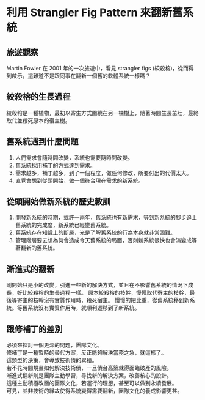 # 利用 Strangler Fig Pattern 來翻新舊系統

## 旅遊觀察
Martin Fowler 在 2001 年的一次旅遊中，看見 strangler figs (絞殺榕)，從而得到啟示，這難道不是跟同事在翻新一個舊的軟體系統一樣嗎？

## 絞殺榕的生長過程
絞殺榕是一種植物，最初以寄生方式圍繞在另一棵樹上，隨著時間生長茁壯，最終取代並殺死原本的宿主樹。

## 舊系統遇到什麼問題
1. 人們需求會隨時間改變，系統也需要隨時間改變。
2. 舊系統採用補丁的方式達到需求。
3. 需求越多，補丁越多，到了一個程度，做任何修改，所要付出的代價太大。
4. 直覺會想到從頭開始，做一個符合現在需求的新系統。

## 從頭開始做新系統的歷史教訓
1. 開發新系統的時期，或許一兩年，舊系統也有新需求，等到新系統的腳步追上舊系統的完成度，新系統已經變舊系統。
2. 舊系統存在知識上的斷層，光是了解舊系統的行為本身就非常困難。
3. 管理階層要去想為何會造成今天舊系統的局面，否則新系統很快也會演變成等著翻新的舊系統。

## 漸進式的翻新
剛開始只是小的改變，引進一些新的解決方式，並且在不影響舊系統的情況下成長，好比絞殺榕的生長過程一樣。
原本絞殺榕的枝幹，慢慢取代寄主的枝幹，最後等寄主的枝幹沒有實質作用時，殺死宿主。
慢慢的把比重，從舊系統移到新系統。等舊系統沒有實質作用時，就順利遷移到了新系統。

## 跟修補丁的差別
必須來探討一個更深的問題，團隊文化。  
修補丁是一種暫時的替代方案，反正能夠解決當務之急，就這樣了。  
這類型的決策，會導致技術債的累積。  
若不花時間規畫如何解決技術債，一旦債台高築就得面臨破產的風險。  
漸進式翻新則是團隊主動學習，尋找新的解決方案，改善核心的設計。  
這種主動積極改面的團隊文化，若運行的理想，甚至可以做到永續發展。  
可見，並非技術的緣故使得系統變得需要翻新，團隊文化的養成影響更甚。  
